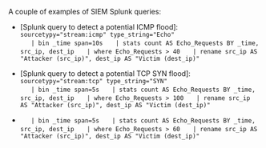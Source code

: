A couple of examples of SIEM Splunk queries:

- [Splunk query to detect a potential ICMP flood]:
```sourcetypy="stream:icmp" type_string="Echo"```  
```   | bin _time span=10s```
```   | stats count AS Echo_Requests BY _time, src_ip, dest_ip```
```   | where Echo_Requests > 40```
```   | rename src_ip AS "Attacker (src_ip)", dest_ip AS "Victim (dest_ip)"```

- [Splunk query to detect a potential TCP SYN flood]:
```sourcetypy="stream:tcp" type_string="SYN"```  
```   | bin _time span=5s```
```   | stats count AS Echo_Requests BY _time, src_ip, dest_ip```
```   | where Echo_Requests > 100```
```   | rename src_ip AS "Attacker (src_ip)", dest_ip AS "Victim (dest_ip)"```

- [Splunk query to detect a potential UDP flood]:
```sourcetypy="stream:UDP"```  
```   | bin _time span=5s```
```   | stats count AS Echo_Requests BY _time, src_ip, dest_ip```
```   | where Echo_Requests > 60```
```   | rename src_ip AS "Attacker (src_ip)", dest_ip AS "Victim (dest_ip)"```
